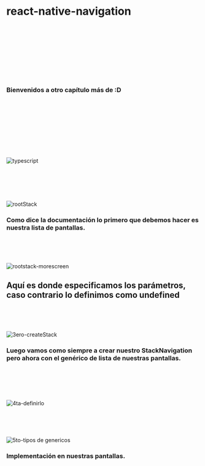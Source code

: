 # react-native-navigation

<br />
<br />
<br />
<br />
<br />
<br />
<br />
<br />

### Bienvenidos a otro capítulo más de :D 

<br />
<br />
<br />
<br />
<br />
<br />
<br />
<br />


![typescript](https://user-images.githubusercontent.com/54855884/174046916-9149adf9-d1e1-4204-9012-dc73e5fece21.png)

<br />
<br />
<br />
<br />

![rootStack](https://user-images.githubusercontent.com/54855884/174047244-511fc668-28de-49ba-82ae-39a11ae210ce.png)

### Como dice la documentación lo primero que debemos hacer es nuestra lista de pantallas.

<br />
<br />
<br />

![rootstack-morescreen](https://user-images.githubusercontent.com/54855884/174047201-c76695f2-98c5-4667-ab38-41f25a90b25d.png)

## Aquí es donde especificamos los parámetros, caso contrario lo definimos como undefined

<br />
<br />
<br />

![3ero-createStack](https://user-images.githubusercontent.com/54855884/174047696-c3de3da8-891e-491e-8887-07218bc92e99.png)

### Luego vamos como siempre a crear nuestro StackNavigation pero ahora con el genérico de lista de nuestras pantallas.

<br />
<br />
<br />
<br />

![4ta-definirlo](https://user-images.githubusercontent.com/54855884/174048596-9cb54184-5375-4723-ae50-21b55b4c1301.png)

<br />
<br />
<br />

![5to-tipos de genericos](https://user-images.githubusercontent.com/54855884/174049258-89ce4183-f4f1-4964-8ce5-ed10aaadee8f.jpg)
### Implementación en nuestras pantallas.
<br />
<br />
<br />
<br />
